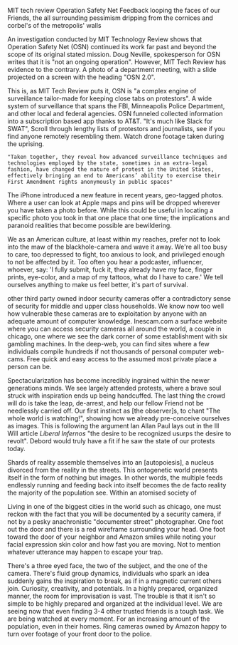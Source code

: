 MIT tech review Operation Safety Net  Feedback looping the faces of our Friends, the all surrounding pessimism dripping from the cornices and corbel's of the metropolis' walls

An investigation conducted by MIT Technology Review shows that Operation Safety Net (OSN) continued its work far past and beyond the scope of its original stated mission. Doug Neville, spokesperson for OSN writes that it is "not an ongoing operation". However, MIT Tech Review has evidence to the contrary. A photo of a department meeting, with a slide projected on a screen with the heading "OSN 2.0". 

This is, as MIT Tech Review puts it, OSN is "a complex engine of surveillance tailor-made for keeping close tabs on protestors". A wide system of surveillance that spans the FBI, Minneapolis Police Department, and other local and federal agencies. OSN funneled collected information into a subscription based app thanks to AT&T. "It's much like Slack for SWAT", Scroll through lengthy lists of protestors and journalists, see if you find anyone remotely resembling them. Watch drone footage taken during the uprising. 

	"Taken together, they reveal how advanced surveillance techniques and technologies employed by the state, sometimes in an extra-legal fashion, have changed the nature of protest in the United States, effectively bringing an end to Americans’ ability to exercise their First Amendment rights anonymously in public spaces"

The iPhone introduced a new feature in recent years, geo-tagged photos. Where a user can look at Apple maps and pins will be dropped wherever you have taken a photo before. While this could be useful in locating a specific photo you took in that one place that one time; the implications and paranoid realities that become possible are bewildering. 

We as an American culture, at least within my reaches, prefer not to look into the maw of the blackhole-camera and wave it away. We're all too busy to care, too depressed to fight, too anxious to look, and privileged enough to not be affected by it.  Too often you hear a podcaster, influencer, whoever, say: 'I fully submit, fuck it, they already have my face, finger prints, eye-color, and a map of my tattoos, what do I have to care.' We tell ourselves anything to make us feel better, it's part of survival. 

other third party owned indoor security cameras offer a contradictory sense of security for middle and upper class households. We know now too well how vulnerable these cameras are to exploitation by anyone with an adequate amount of computer knowledge. Inescam.com a surface website where you can access security cameras all around the world, a couple in chicago, one where we see the dark corner of some establishment with six gambling machines. In the deep-web, you can find sites where a few individuals compile hundreds if not thousands of personal computer web-cams. Free quick and easy access to the assumed most private place a person can be. 

Spectacularization has become incredibly ingrained within the newer generations minds. We see largely attended protests, where a brave soul struck with inspiration ends up being handcuffed. The last thing the crowd will do is take the leap, de-arrest, and help our fellow Friend not be needlessly carried off. Our first instinct as [the observer]s, to chant "The whole world is watching!", showing how we already pre-conceive ourselves as images. This is following the argument Ian Allan Paul lays out in the Ill Will article *Liberal Infernos* "the desire to be recognized usurps the desire to revolt". Debord would truly have a fit if he saw the state of our protests today.

Shards of reality assemble themselves into an [autopoiesis], a nucleus divorced from the reality in the streets. This ontogenetic world presents itself in the form of nothing but images. In other words, the multiple feeds endlessly running and feeding back into itself becomes the de facto reality the majority of the population see. Within an atomised society of 

Living in one of the biggest cities in the world such as chicago, one must reckon with the fact that you will be documented by a security camera, if not by a pesky anachronistic "documenter street" photographer. One foot out the door and there is a red wireframe surrounding your head. One foot toward the door of your neighbor and Amazon smiles while noting your facial expression skin color and how fast you are moving. Not to mention whatever utterance may happen to escape your trap. 

There's a three eyed face, the two of the subject, and the one of the camera. There's fluid group dynamics, individuals who spark an idea suddenly gains the inspiration to break, as if in a magnetic current others join. Curiosity, creativity, and potentials. In a highly prepared, organized manner, the room for improvisation is vast. The trouble is that it isn't so simple to be highly prepared and organized at the individual level. We are seeing now that even finding 3-4 other trusted friends is a tough task. We are being watched at every moment. For an increasing amount of the population, even in their homes. Ring cameras owned by Amazon happy to turn over footage of your front door to the police. 
